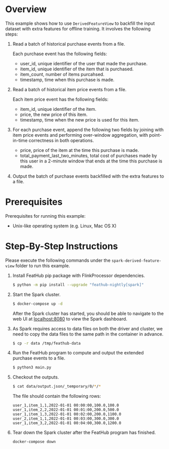 # Overview

This example shows how to use `DerivedFeatureView` to backfill the input dataset
with extra features for offline training. It involves the following steps:

1. Read a batch of historical purchase events from a file.

   Each purchase event has the following fields:
   - user_id, unique identifier of the user that made the purchase.
   - item_id, unique identifier of the item that is purchased.
   - item_count, number of items purcahsed.
   - timestamp, time when this purchase is made.

2. Read a batch of historical item price events from a file.

   Each item price event has the following fields:
   - item_id, unique identifier of the item.
   - price, the new price of this item.
   - timestamp, time when the new price is used for this item.

3. For each purchase event, append the following two fields by joining with item
   price events and performing over-window aggregation, with point-in-time
   correctness in both operations.

   - price, price of the item at the time this purchase is made.
   - total_payment_last_two_minutes, total cost of purchases made by this
     user in a 2-minute window that ends at the time this purchase is made.

4. Output the batch of purchase events backfilled with the extra features to a
   file.


# Prerequisites

Prerequisites for running this example:
- Unix-like operating system (e.g. Linux, Mac OS X)

# Step-By-Step Instructions

Please execute the following commands under the `spark-derived-feature-view`
folder to run this example.

1. Install FeatHub pip package with FlinkProcessor dependencies.

   ```bash
   $ python -m pip install --upgrade "feathub-nightly[spark]"
   ```

2. Start the Spark cluster.

   ```bash
   $ docker-compose up -d
   ```

   After the Spark cluster has started, you should be able to navigate to the
   web UI at [localhost:8080](http://localhost:8080) to view the Spark dashboard.

3. As Spark requires access to data files on both the driver and cluster, we 
   need to copy the data files to the same path in the container in advance.

   ```bash
   $ cp -r data /tmp/feathub-data
   ```


4. Run the FeatHub program to compute and output the extended purchase events to
   a file.

   ```bash
   $ python3 main.py
   ```

5. Checkout the outputs.

   ```bash
   $ cat data/output.json/_temporary/0/*/*
   ```

   The file should contain the following rows:

   ```
   user_1,item_1,1,2022-01-01 00:00:00,100.0,100.0
   user_1,item_2,2,2022-01-01 00:01:00,200.0,500.0
   user_1,item_1,3,2022-01-01 00:02:00,200.0,1100.0
   user_2,item_1,1,2022-01-01 00:03:00,300.0,300.0
   user_1,item_3,2,2022-01-01 00:04:00,300.0,1200.0
   ```

6. Tear down the Spark cluster after the FeatHub program has finished.

   ```bash
   docker-compose down
   ```
